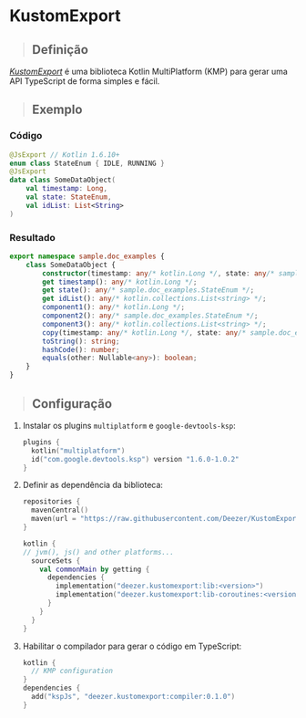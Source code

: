 # KustomExport

> ## **Definição**

<!-- markdown-link-check-disable-next-line -->
[_KustomExport_](https://github.com/deezer/KustomExport) é uma biblioteca Kotlin MultiPlatform (KMP) para gerar uma API TypeScript de forma simples e fácil.

> ## **Exemplo**

### **Código**

```kotlin
@JsExport // Kotlin 1.6.10+
enum class StateEnum { IDLE, RUNNING }
@JsExport
data class SomeDataObject(
    val timestamp: Long,
    val state: StateEnum,
    val idList: List<String>
)
```  

### **Resultado**

```ts
export namespace sample.doc_examples {
    class SomeDataObject {
        constructor(timestamp: any/* kotlin.Long */, state: any/* sample.doc_examples.StateEnum */, idList: any/* kotlin.collections.List<string> */);
        get timestamp(): any/* kotlin.Long */;
        get state(): any/* sample.doc_examples.StateEnum */;
        get idList(): any/* kotlin.collections.List<string> */;
        component1(): any/* kotlin.Long */;
        component2(): any/* sample.doc_examples.StateEnum */;
        component3(): any/* kotlin.collections.List<string> */;
        copy(timestamp: any/* kotlin.Long */, state: any/* sample.doc_examples.StateEnum */, idList: any/* kotlin.collections.List<string> */): sample.doc_examples.SomeDataObject;
        toString(): string;
        hashCode(): number;
        equals(other: Nullable<any>): boolean;
    }
}
```

> ## **Configuração**

1. Instalar os plugins `multiplatform` e `google-devtools-ksp`:

    ```kotlin
    plugins {
      kotlin("multiplatform")
      id("com.google.devtools.ksp") version "1.6.0-1.0.2"
    }
    ```

2. Definir as dependência da biblioteca:

    ```kotlin
    repositories {
      mavenCentral()
      maven(url = "https://raw.githubusercontent.com/Deezer/KustomExport/mvn-repo")
    }

    kotlin {
    // jvm(), js() and other platforms...
      sourceSets {
        val commonMain by getting {
          dependencies {
            implementation("deezer.kustomexport:lib:<version>")
            implementation("deezer.kustomexport:lib-coroutines:<version>")
          }
        }
      }
    }
    ```

3. Habilitar o compilador para gerar o código em TypeScript:

    ```kotlin
    kotlin { 
      // KMP configuration
    }
    dependencies {
      add("kspJs", "deezer.kustomexport:compiler:0.1.0")
    }
    ```
    
